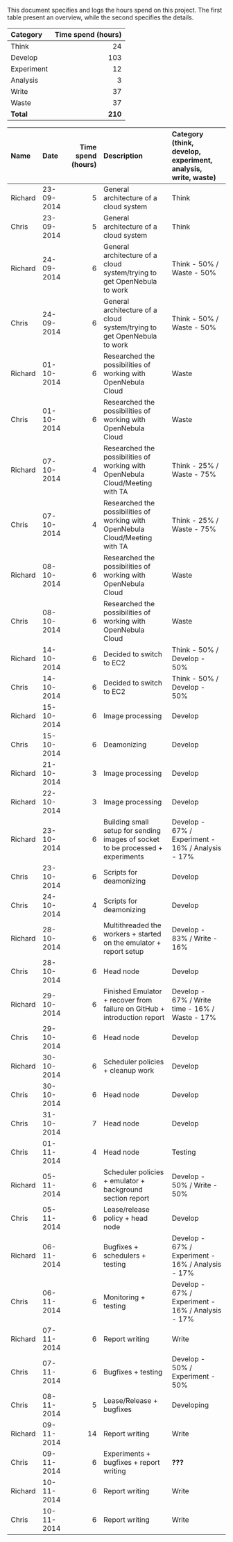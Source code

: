 This document specifies and logs the hours spend on this project. The first table present an overview, while the second specifies the details.

Category   | Time spend (hours) 
:--------- | ------------------:
Think      | 24
Develop    | 103
Experiment | 12
Analysis   | 3
Write      | 37
Waste      | 37
**Total**  | **210**


Name    | Date       | Time spend (hours) | Description                                                                     | Category (think, develop, experiment, analysis, write, waste)
:----   |:---------- | ------------------:|:------------------------------------------------------------------------------- |:-------------------------------------------------------------
Richard | 23-09-2014 | 5                  | General architecture of a cloud system                                          | Think
Chris   | 23-09-2014 | 5                  | General architecture of a cloud system                                          | Think
Richard | 24-09-2014 | 6                  | General architecture of a cloud system/trying to get OpenNebula to work         | Think - 50% / Waste - 50%
Chris   | 24-09-2014 | 6                  | General architecture of a cloud system/trying to get OpenNebula to work         | Think - 50% / Waste - 50%
Richard | 01-10-2014 | 6                  | Researched the possibilities of working with OpenNebula Cloud                   | Waste
Chris   | 01-10-2014 | 6                  | Researched the possibilities of working with OpenNebula Cloud                   | Waste
Richard | 07-10-2014 | 4                  | Researched the possibilities of working with OpenNebula Cloud/Meeting with TA   | Think - 25% / Waste - 75%
Chris   | 07-10-2014 | 4                  | Researched the possibilities of working with OpenNebula Cloud/Meeting with TA   | Think - 25% / Waste - 75%
Richard | 08-10-2014 | 6                  | Researched the possibilities of working with OpenNebula Cloud                   | Waste
Chris   | 08-10-2014 | 6                  | Researched the possibilities of working with OpenNebula Cloud                   | Waste
Richard | 14-10-2014 | 6                  | Decided to switch to EC2                                                        | Think - 50% / Develop - 50%
Chris   | 14-10-2014 | 6                  | Decided to switch to EC2                                                        | Think - 50% / Develop - 50%
Richard | 15-10-2014 | 6                  | Image processing                                                                | Develop
Chris   | 15-10-2014 | 6                  | Deamonizing                                                                     | Develop
Richard | 21-10-2014 | 3                  | Image processing                                                                | Develop
Richard | 22-10-2014 | 3                  | Image processing                                                                | Develop
Richard | 23-10-2014 | 6                  | Building small setup for sending images of socket to be processed + experiments | Develop - 67% / Experiment - 16% / Analysis - 17%
Chris   | 23-10-2014 | 6                  | Scripts for deamonizing                                                         | Develop
Chris   | 24-10-2014 | 4                 | Scripts for deamonizing                                                         | Develop
Richard | 28-10-2014 | 6                  | Multithreaded the workers + started on the emulator + report setup              | Develop - 83% / Write - 16%
Chris   | 28-10-2014 | 6                  | Head node                                                                       | Develop
Richard | 29-10-2014 | 6                  | Finished Emulator + recover from failure on GitHub + introduction report        | Develop - 67% / Write time - 16% / Waste - 17%
Chris   | 29-10-2014 | 6                  | Head node                                                                       | Develop
Richard | 30-10-2014 | 6                  | Scheduler policies + cleanup work                                               | Develop
Chris   | 30-10-2014 | 6                  | Head node                                                                       | Develop
Chris   | 31-10-2014 | 7                  | Head node                                                                          | Develop
Chris   | 01-11-2014 | 4                  | Head node                                                                             | Testing
Richard | 05-11-2014 | 6                  | Scheduler policies + emulator + background section report                       | Develop - 50% / Write - 50%
Chris   | 05-11-2014 | 6                  | Lease/release policy + head node                                                | Develop
Richard | 06-11-2014 | 6                  | Bugfixes + schedulers + testing                                                 | Develop - 67% / Experiment - 16% / Analysis - 17%
Chris   | 06-11-2014 | 6                  | Monitoring + testing                                                            | Develop - 67% / Experiment - 16% / Analysis - 17%
Richard | 07-11-2014 | 6                  | Report writing                                                                  | Write
Chris   | 07-11-2014 | 6                  | Bugfixes + testing                                                              | Develop - 50% / Experiment - 50%
Chris   | 08-11-2014 | 5                  | Lease/Release + bugfixes                                                        | Developing 
Richard | 09-11-2014 | 14                 | Report writing                                                                  | Write
Chris   | 09-11-2014 | 6                  | Experiments + bugfixes + report writing                                         | **???**
Richard | 10-11-2014 | 6                  | Report writing                                                                  | Write
Chris   | 10-11-2014 | 6                  | Report writing                                                                  | Write

